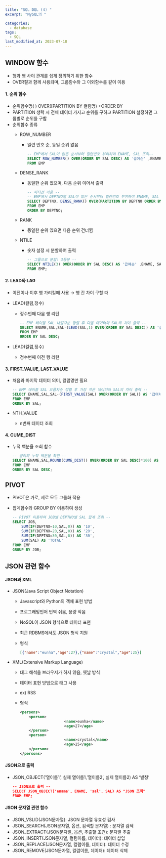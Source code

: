 ```yaml
---
title: "SQL DQL (4) "
excerpt: "MySQL의 "

categories:
  - database
tags:
  - SQL
last_modified_at: 2023-07-18
---
```

## WINDOW 함수

- 행과 행 사이 관계를 쉽게 정의하기 위한 함수
- OVER절과 함께 사용되며, 그룹함수와 그 이외함수를 같이 이용
#### 1. 순위 함수
- 순위함수명( ) OVER([PARTITION BY 컬럼명) +ORDER BY
- PARTITION 생략 시 전체 데이터 가지고 순위를 구하고 PARTITION 설정하면 그룹별로 순위를 구함
- 순위함수 종류
    - ROW_NUMBER
        - 일련 번호 순, 동일 순위 없음
            
            ```sql
            -- EMP에서 SAL이 많은 순서부터 일련번호 부여하여 ENAME, SAL 조회-- 
            SELECT ROW_NUMBER() OVER(ORDER BY SAL DESC) AS '급여순' ,ENAME, SAL 
            FROM EMP
            ```
            
    - DENSE_RANK
        - 동일한 순위 있으며, 다음 순위 이어서 출력
            
            ```sql
            -- 파티션 이용 --
            -- EMP에서 DEPTNO별 SAL이 많은 순서부터 일련번호 부여하여 ENAME, SAL 조회-- 
            SELECT DEPTNO, DENSE_RANK() OVER(PARTITION BY DEPTNO ORDER BY SAL DESC) AS '급여순' ,ENAME, SAL 
            FROM EMP
            ORDER BY DEPTNO;
            ```
            
    - RANK
        - 동일한 순위 있으면 다음 순위 건너뜀
    - NTILE
        - 숫자 설정 시 분할하여 출력
            
            ```sql
            -- 그룹으로 분할: 3등분 --
            SELECT NTILE(3) OVER(ORDER BY SAL DESC) AS '급여순' ,ENAME, SAL 
            FROM EMP;
            ```
                
#### 2. LEAD와 LAG
- 이전이나 이후 행 가리킬때 사용 → 행 간 차이 구할 때
- LEAD(컬럼,정수)
    - 정수번째 다음 행 리턴
        
        ```sql
        -- EMP 테이블 SAL 내림차순 정렬 후 다음 데이터와 SAL의 차이 출력 --
        SELECT ENAME,SAL,SAL-(LEAD(SAL,1) OVER(ORDER BY SAL DESC)) AS '급여차'
        FROM EMP
        ORDER BY SAL DESC;
        ```
        
- LEAD(컬럼,정수)
    - 정수번째 이전 행 리턴

#### 3. FIRST_VALUE, LAST_VALUE
- 처음과 마지막 데이터 의미, 컬럼명만 필요
    
    ```sql
    -- EMP 테이블 SAL 오름차순 정렬 후 가장 작은 데이터와 SAL의 차이 출력 --
    SELECT ENAME,SAL,SAL-(FIRST_VALUE(SAL) OVER(ORDER BY SAL)) AS '급여차'
    FROM EMP
    ORDER BY SAL;
    ```
- NTH_VALUE
    - n번째 데이터 조회

#### 4. CUME_DIST
- 누적 백분율 조회 함수
    
    ```sql
    -- 급여의 누적 백분율 확인 -- 
    SELECT ENAME,SAL,ROUND(CUME_DIST() OVER(ORDER BY SAL DESC)*100) AS '누적급여 백분율'
    FROM EMP
    ORDER BY SAL DESC;
    ```
        

## PIVOT

- PIVOT은 가로, 세로 모두 그룹화 적용
- 집계함수와 GROUP BY 이용하여 생성
    
    ```sql
    -- PIVOT 이용하여 JOB별 DEPTNO별 SAL 합계 조회 --
    SELECT JOB,
    	SUM(IF(DEPTNO=10,SAL,0)) AS '10',
    	SUM(IF(DEPTNO=20,SAL,0)) AS '20',
    	SUM(IF(DEPTNO=30,SAL,0)) AS '30',
    	SUM(SAL) AS 'TOTAL'
    FROM EMP
    GROUP BY JOB;
    ```
    

## JSON 관련 함수

#### JSON과 XML
- JSON(Java Script Object Notation)
    - Javascript와 Python의 객체 표현 방법
    - 프로그래밍언어 번역 쉬움, 용량 작음
    - NoSQL이 JSON 형식으로 데이터 표현
    - 최근 RDBMS에서도 JSON 형식 지원
    - 형식
        
        ```json
        [{"name":"eunha","age":27},{"name":"crystal","age":25}]
        ```
        
- XML(Extensive Markup Language)
    - 태그 해석을 브라우저가 하지 않음, 옛날 방식
    - 데이터 표현 방법으로 태그 사용
    - ex) RSS
    - 형식
        
        ```xml
        <persons>
        	<person>
        					<name>eunha</name>
        					<age>27</age>	
        	</person>
        	<person>
        					<name>crystal</name>
        					<age>25</age>	
        	</person>
        </persons>
        ```
        
    
#### JSON으로 출력
- JSON_OBJECT(’열이름1’, 실제 열이름1,’열이름2’, 실제 열이름2) AS ‘별칭’
    
    ```json
    -- JSON으로 출력 --
    SELECT JSON_OBJECT('ename', ENAME, 'sal', SAL) AS "JSON 조회"
    FROM EMP;
    ```
    
    
#### JSON 문자열 관련 함수
- JSON_VSLID(JSON문자열): JSON 문자열  유효성 검사
- JSON_SEARCH(JSON문자열, 옵션, 검색할 문자열) : 문자열 검색
- JSON_EXTRACT(JSON문자열, 옵션, 추출할 조건): 문자열 추출
- JSON_INSERT(JSON문자열, 컬럼이름, 데이터): 데이터 삽입
- JSON_REPLACE(JSON문자열, 컬럼이름, 데이터): 데이터 수정
- JSON_REMOVE(JSON문자열, 컬럼이름, 데이터): 데이터 삭제